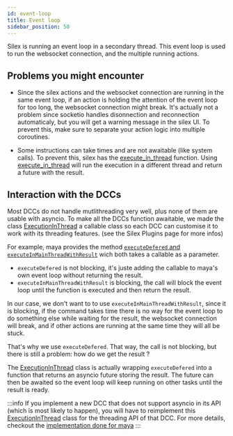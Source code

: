 ```yaml
---
id: event-loop
title: Event loop
sidebar_position: 50
---
```


Silex is running an event loop in a secondary thread. This event loop is used to run the websocket connection, and the multiple running actions.

## Problems you might encounter

- Since the silex actions and the websocket connection are running in the same event loop, if an action is holding the attention
  of the event loop for too long, the websocket connection might break. It's actually not a problem since socketio handles disonnection
  and reconnection automaticaly, but you will get a warning message in the silex UI. To prevent this, make sure to separate your action
  logic into multiple coroutines.

- Some instructions can take times and are not awaitable (like system calls). To prevent this, 
  silex has the [execute_in_thread](https://github.com/ArtFXDev/silex_client/blob/dev/silex_client/utils/thread.py) function.
  Using [execute_in_thread](https://github.com/ArtFXDev/silex_client/blob/dev/silex_client/utils/thread.py) will run 
  the execution in a different thread and return a future with the result.

## Interaction with the DCCs

Most DCCs do not handle mutlithreading very well, plus none of them are usable with asyncio. To make all the DCCs function awaitable, we made the class
[ExecutionInThread](https://github.com/ArtFXDev/silex_client/blob/dev/silex_client/utils/thread.py) a callable class so each DCC 
can customise it to work with its threading features. (see the Silex Plugins page for more infos)

For example, maya provides the method [`executeDefered` and `executeInMainThreadWithResult`](https://knowledge.autodesk.com/support/maya/learn-explore/caas/CloudHelp/cloudhelp/2018/ENU/Maya-Scripting/files/GUID-9B5AECBB-B212-4C92-959A-22599760E91A-htm.html) 
wich both takes a callable as a parameter.

- `executeDefered` is not blocking, it's juste adding the callable to maya's own event loop without returning the result.
- `executeInMainThreadWithResult` is blocking, the call will block the event loop until the function is executed and then return the result.

In our case, we don't want to to use `executeInMainThreadWithResult`, since it is blocking, if the command takes time there is no way for the event loop
to do something else while waiting for the result, the websocket connection will break, and if other actions are running at the same time they will all be stuck.

That's why we use `executeDefered`. That way, the call is not blocking, but there is still a problem: how do we get the result ?

The [ExecutionInThread](https://github.com/ArtFXDev/silex_client/blob/dev/silex_client/utils/thread.py) class is actually 
wrapping `executeDefered` into a function that returns an asyncio future storing the result.
The future can then be awaited so the event loop will keep running on other tasks until the result is ready.

:::info
If you implement a new DCC that does not support asyncio in its API (which is most likely to happen), you will have to reimplement this
[ExecutionInThread](https://github.com/ArtFXDev/silex_client/blob/dev/silex_client/utils/thread.py) class for the threading API of that DCC.
For more details, checkout the [implementation done for maya](https://github.com/ArtFXDev/silex_maya/blob/dev/silex_maya/utils/thread.py)
:::
